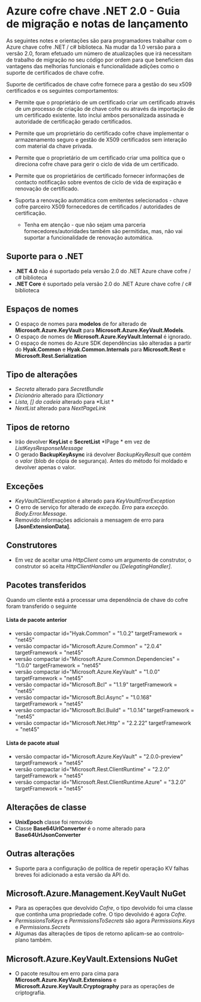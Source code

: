 <properties
   pageTitle="Notas de lançamento do cofre API de 2. x do .NET de chave | Microsoft Azure"
   description="Programadores .NET irão utilizar este API ao código para Cofre de chave do Azure"
   services="key-vault"
   documentationCenter=""
   authors="BrucePerlerMS"
   manager="mbaldwin"
   editor="bruceper" />
<tags
   ms.service="key-vault"
   ms.devlang="CSharp"
   ms.topic="article"
   ms.tgt_pltfrm="na"
   ms.workload="identity"
   ms.date="10/07/2016"
   ms.author="bruceper" />

# <a name="azure-key-vault-net-20---release-notes-and-migration-guide"></a>Azure cofre chave .NET 2.0 - Guia de migração e notas de lançamento

As seguintes notes e orientações são para programadores trabalhar com o Azure chave cofre .NET / c# biblioteca. Na mudar da 1.0 versão para a versão 2.0, foram efetuado um número de atualizações que irá necessitam de trabalho de migração no seu código por ordem para que beneficiem das vantagens das melhorias funcionais e funcionalidade adições como o suporte de certificados de chave cofre.

Suporte de certificados de chave cofre fornece para a gestão do seu x509 certificados e os seguintes comportamentos:  

-   Permite que o proprietário de um certificado criar um certificado através de um processo de criação de chave cofre ou através da importação de um certificado existente. Isto inclui ambos personalizada assinada e autoridade de certificação gerado certificados.

- Permite que um proprietário do certificado cofre chave implementar o armazenamento seguro e gestão de X509 certificados sem interação com material da chave privada.  

-   Permite que o proprietário de um certificado criar uma política que o direciona cofre chave para gerir o ciclo de vida de um certificado.  

-   Permite que os proprietários de certificado fornecer informações de contacto notificação sobre eventos de ciclo de vida de expiração e renovação de certificado.  

-   Suporta a renovação automática com emitentes selecionados - chave cofre parceiro X509 fornecedores de certificados / autoridades de certificação.
    - Tenha em atenção - que não sejam uma parceria fornecedores/autoridades também são permitidas, mas, não vai suportar a funcionalidade de renovação automática.


## <a name="net-support"></a>Suporte para o .NET
- **.NET 4.0** não é suportado pela versão 2.0 do .NET Azure chave cofre / c# biblioteca
- **.NET Core** é suportado pela versão 2.0 do .NET Azure chave cofre / c# biblioteca

## <a name="namespaces"></a>Espaços de nomes
- O espaço de nomes para **modelos** de for alterado de **Microsoft.Azure.KeyVault** para **Microsoft.Azure.KeyVault.Models**.
- O espaço de nomes de **Microsoft.Azure.KeyVault.Internal** é ignorado.
- O espaço de nomes do Azure SDK dependências são alteradas a partir do **Hyak.Common** e **Hyak.Common.Internals** para **Microsoft.Rest** e **Microsoft.Rest.Serialization**


## <a name="type-changes"></a>Tipo de alterações
- *Secreta* alterado para *SecretBundle*
- *Dicionário* alterado para *IDictionary*
- *Lista<T>, [] da cadeia* alterado para *IList<T> *
- *NextList* alterado para *NextPageLink*


## <a name="return-types"></a>Tipos de retorno
- Irão devolver **KeyList** e **SecretList** *IPage<T> * em vez de *ListKeysResponseMessage*
- O gerado **BackupKeyAsync** irá devolver *BackupKeyResult* que contém o *valor* (blob de cópia de segurança). Antes do método foi moldado e devolver apenas o valor.

## <a name="exceptions"></a>Exceções
- *KeyVaultClientException* é alterado para *KeyVaultErrorException*
- O erro de serviço for alterado de *exceção. Erro* para *exceção. Body.Error.Message*.
- Removido informações adicionais a mensagem de erro para **[JsonExtensionData]**.

## <a name="constructors"></a>Construtores
- Em vez de aceitar uma *HttpClient* como um argumento de construtor, o construtor só aceita *HttpClientHandler* ou *[DelegatingHandler]*.



## <a name="downloaded-packages"></a>Pacotes transferidos  
Quando um cliente está a processar uma dependência de chave do cofre foram transferido o seguinte
#### <a name="previous-package-list"></a>Lista de pacote anterior
- versão compactar id="Hyak.Common" = "1.0.2" targetFramework = "net45"
- versão compactar id="Microsoft.Azure.Common" = "2.0.4" targetFramework = "net45"
- versão compactar id="Microsoft.Azure.Common.Dependencies" = "1.0.0" targetFramework = "net45"
- versão compactar id="Microsoft.Azure.KeyVault" = "1.0.0" targetFramework = "net45"
- versão compactar id="Microsoft.Bcl" = "1.1.9" targetFramework = "net45"
- versão compactar id="Microsoft.Bcl.Async" = "1.0.168" targetFramework = "net45"
- versão compactar id="Microsoft.Bcl.Build" = "1.0.14" targetFramework = "net45"
- versão compactar id="Microsoft.Net.Http" = "2.2.22" targetFramework = "net45"

#### <a name="current-package-list"></a>Lista de pacote atual
- versão compactar id="Microsoft.Azure.KeyVault" = "2.0.0-preview" targetFramework = "net45"
- versão compactar id="Microsoft.Rest.ClientRuntime" = "2.2.0" targetFramework = "net45"
- versão compactar id="Microsoft.Rest.ClientRuntime.Azure" = "3.2.0" targetFramework = "net45"


## <a name="class-changes"></a>Alterações de classe

- **UnixEpoch** classe foi removido
- Classe **Base64UrlConverter** é o nome alterado para **Base64UrlJsonConverter**

## <a name="other-changes"></a>Outras alterações

- Suporte para a configuração de política de repetir operação KV falhas breves foi adicionado a esta versão da API do.



## <a name="microsoftazuremanagementkeyvault-nuget"></a>Microsoft.Azure.Management.KeyVault NuGet
- Para as operações que devolvido *Cofre*, o tipo devolvido foi uma classe que continha uma propriedade cofre. O tipo devolvido é agora *Cofre*.
- *PermissionsToKeys* e *PermissionsToSecrets* são agora *Permissions.Keys* e *Permissions.Secrets*
- Algumas das alterações de tipos de retorno aplicam-se ao controlo-plano também.

## <a name="microsoftazurekeyvaultextensions-nuget"></a>Microsoft.Azure.KeyVault.Extensions NuGet
- O pacote resultou em erro para cima para **Microsoft.Azure.KeyVault.Extensions** e **Microsoft.Azure.KeyVault.Cryptography** para as operações de criptografia.
